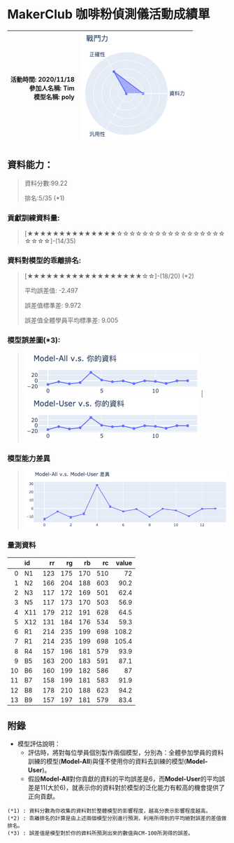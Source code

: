# MakerClub 咖啡粉偵測儀活動成績單 
| 活動時間: 2020/11/18<br>參加人名稱: **Tim**<br>模型名稱: **poly** | ![](000.png) |
|-----:|-------------:|
## 資料能力：
> 資料分數:99.22
>
> 排名:5/35 (*1)
### 貢獻訓練資料量:
> 	[★★★★★★★★★★★★★★☆☆☆☆☆☆☆☆☆☆☆☆☆☆☆☆☆☆☆☆☆]-(14/35)
### 資料對模型的乖離排名:
> 	[★★★★★★★★★★★★★★★★★★☆☆]-(18/20) (*2)
>
> 	平均誤差值: -2.497
>
> 	誤差值標準差: 9.972
>
> 	誤差值全體學員平均標準差: 9.005
### 模型誤差圖(*3):
> ![001](001.png)	|![002](002.png)
### 模型能力差異
> ![003](003.png)
### 量測資料
|    | id   |   rr |   rg |   rb |   rc |   value |
|---:|:-----|-----:|-----:|-----:|-----:|--------:|
|  0 | N1   |  123 |  175 |  170 |  510 |    72   |
|  1 | N2   |  166 |  204 |  188 |  603 |    90.2 |
|  2 | N3   |  117 |  172 |  169 |  501 |    62.4 |
|  3 | N5   |  117 |  173 |  170 |  503 |    56.9 |
|  4 | X11  |  179 |  212 |  191 |  628 |    64.5 |
|  5 | X12  |  131 |  184 |  176 |  534 |    59.3 |
|  6 | R1   |  214 |  235 |  199 |  698 |   108.2 |
|  7 | R1   |  214 |  235 |  199 |  698 |   105.4 |
|  8 | R4   |  157 |  196 |  181 |  579 |    93.9 |
|  9 | B5   |  163 |  200 |  183 |  591 |    87.1 |
| 10 | B6   |  160 |  199 |  182 |  586 |    87   |
| 11 | B7   |  158 |  199 |  181 |  583 |    91.9 |
| 12 | B8   |  178 |  210 |  188 |  623 |    94.2 |
| 13 | B9   |  157 |  197 |  181 |  579 |    83.4 |
## 附錄
* 模型評估說明：
  - 評估時，將對每位學員個別製作兩個模型，分別為：全體參加學員的資料訓練的模型(**Model-All**)與僅不使用你的資料去訓練的模型(**Model-User**)。
  - 假設**Model-All**對你貢獻的資料的平均誤差是6，而**Model-User**的平均誤差是11(大於6)，就表示你的資料對於模型的泛化能力有較高的機會提供了正向貢獻。
```
(*1) : 資料分數為你收集的資料對於整體模型的影響程度，越高分表示影響程度越高。
(*2) : 乖離排名的計算是由上述兩個模型分別進行預測，利用所得到的平均絕對誤差的差值做排名。
(*3) : 誤差值是模型對於你的資料所預測出來的數值與CM-100所測得的誤差。
```
